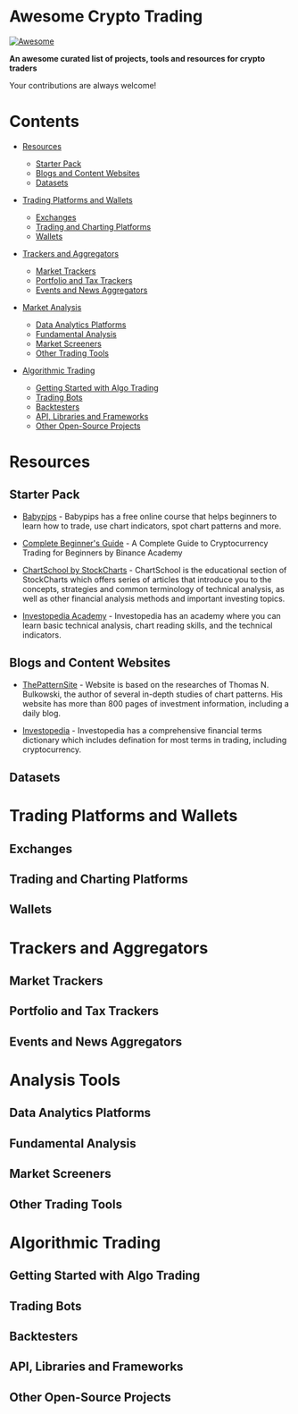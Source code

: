 # Awesome Crypto Trading

[![Awesome](https://cdn.rawgit.com/sindresorhus/awesome/d7305f38d29fed78fa85652e3a63e154dd8e8829/media/badge.svg)](https://github.com/sindresorhus/awesome)

**An awesome curated list of projects, tools and resources for crypto traders**

Your contributions are always welcome!

# Contents

- [Resources](#resources)
  * [Starter Pack](#starter-pack)
  * [Blogs and Content Websites](#blogs-and-content-websites)
  * [Datasets](#datasets)

- [Trading Platforms and Wallets](#trading-platforms-and-wallets)
  * [Exchanges](#exchanges)
  * [Trading and Charting Platforms](#trading-and-charting-platforms)  
  * [Wallets](#wallets)

- [Trackers and Aggregators](#trackers-and-aggregators)
  * [Market Trackers](#market-trackers)
  * [Portfolio and Tax Trackers](#portfolio-and-tax-trackers)      
  * [Events and News Aggregators](#events-and-news-aggregators)

- [Market Analysis](market-analysis-tools)    
  * [Data Analytics Platforms](#data-analytics-platforms)  
  * [Fundamental Analysis](#fundamental-analysis)
  * [Market Screeners](#market-screeners)
  * [Other Trading Tools](#other-trading-tools)

- [Algorithmic Trading](#algorithmic-trading)
  * [Getting Started with Algo Trading](#getting-started-with-algo-trading)
  * [Trading Bots](#trading-bots)
  * [Backtesters](#backtesters)  
  * [API, Libraries and Frameworks](#api-libraries-and-frameworks)
  * [Other Open-Source Projects](#other-open-source-projects)


# Resources
## Starter Pack

* [Babypips](https://www.babypips.com/) - Babypips has a free online course that helps beginners to learn how to trade, use chart indicators, spot chart patterns and more.

* [Complete Beginner's Guide](https://academy.binance.com/economics/a-complete-guide-to-cryptocurrency-trading-for-beginners) - A Complete Guide to Cryptocurrency Trading for Beginners by Binance Academy

* [ChartSchool by StockCharts](https://school.stockcharts.com/doku.php) - ChartSchool is the educational section of StockCharts which offers series of articles that introduce you to the concepts, strategies and common terminology of technical analysis, as well as other financial analysis methods and important investing topics.

* [Investopedia Academy](https://academy.investopedia.com/) - Investopedia has an academy where you can learn basic technical analysis, chart reading skills, and the technical indicators.

## Blogs and Content Websites

* [ThePatternSite](http://thepatternsite.com/) - Website is based on the researches of Thomas N. Bulkowski, the author of several in-depth studies of chart patterns. His website has more than 800 pages of investment information, including a daily blog.

* [Investopedia](https://www.investopedia.com/) - Investopedia has a comprehensive financial terms dictionary which includes defination for most terms in trading, including cryptocurrency.

## Datasets

# Trading Platforms and Wallets
## Exchanges
## Trading and Charting Platforms
## Wallets

# Trackers and Aggregators
## Market Trackers
## Portfolio and Tax Trackers
## Events and News Aggregators

# Analysis Tools
## Data Analytics Platforms
## Fundamental Analysis
## Market Screeners
## Other Trading Tools

# Algorithmic Trading
## Getting Started with Algo Trading
## Trading Bots
## Backtesters
## API, Libraries and Frameworks
## Other Open-Source Projects
